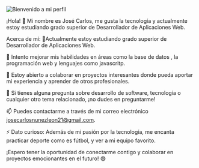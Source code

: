 ![Bienvenido a mi perfil](https://via.placeholder.com/1500x500/008000/FFFFFF?text=Bienvenido+a+mi+perfil+Espero+que+os+guste)



¡Hola! 👋
Mi nombre es José Carlos, me gusta la tecnología y actualmente estoy estudiando grado superior de Desarrollador de Aplicaciones Web.

Acerca de mí:
🔭Actualmente estoy estudiando grado superior de Desarrollador de Aplicaciones Web.

🌱 Intento mejorar mis habilidades en áreas como la base de datos , la programación web y lenguajes como javascritp.

👯 Estoy abierto a colaborar en proyectos interesantes donde pueda aportar mi experiencia y aprender de otros profesionales.

💬 Si tienes alguna pregunta sobre desarrollo de software, tecnología o cualquier otro tema relacionado, ¡no dudes en preguntarme!

📫 Puedes contactarme a través de mi correo electrónico josecarlosnunezleon21@gmail.com.

⚡ Dato curioso: Además de mi pasión por la tecnología, me encanta practicar deporte como es fútbol, y ver a mi equipo favorito. 

¡Espero tener la oportunidad de conectarme contigo y colaborar en proyectos emocionantes en el futuro! 😄

